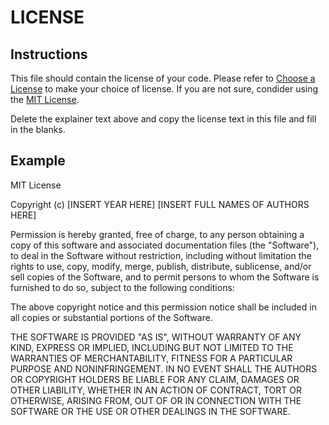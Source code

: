 # LICENSE

## Instructions

This file should contain the license of your code. Please refer to [Choose a License](https://choosealicense.com/) to make your choice of license. If you are not sure, condider using the [MIT License](https://choosealicense.com/licenses/mit/).

Delete the explainer text above and copy the license text in this file and fill in the blanks.

## Example

MIT License

Copyright (c) [INSERT YEAR HERE] [INSERT FULL NAMES OF AUTHORS HERE]

Permission is hereby granted, free of charge, to any person obtaining a copy
of this software and associated documentation files (the "Software"), to deal
in the Software without restriction, including without limitation the rights
to use, copy, modify, merge, publish, distribute, sublicense, and/or sell
copies of the Software, and to permit persons to whom the Software is
furnished to do so, subject to the following conditions:

The above copyright notice and this permission notice shall be included in all
copies or substantial portions of the Software.

THE SOFTWARE IS PROVIDED "AS IS", WITHOUT WARRANTY OF ANY KIND, EXPRESS OR
IMPLIED, INCLUDING BUT NOT LIMITED TO THE WARRANTIES OF MERCHANTABILITY,
FITNESS FOR A PARTICULAR PURPOSE AND NONINFRINGEMENT. IN NO EVENT SHALL THE
AUTHORS OR COPYRIGHT HOLDERS BE LIABLE FOR ANY CLAIM, DAMAGES OR OTHER
LIABILITY, WHETHER IN AN ACTION OF CONTRACT, TORT OR OTHERWISE, ARISING FROM,
OUT OF OR IN CONNECTION WITH THE SOFTWARE OR THE USE OR OTHER DEALINGS IN THE
SOFTWARE.
